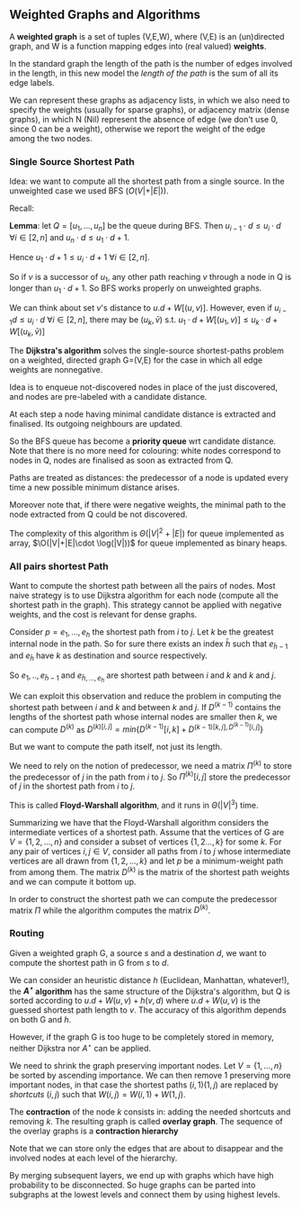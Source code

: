 ## Weighted Graphs and Algorithms

A **weighted graph** is a set of tuples (V,E,W), where (V,E) is an (un)directed graph, and W is a function mapping edges into (real valued) **weights**.

In the standard graph the length of the path is the number of edges involved in the length, in this new model the *length of the path* is the sum of all its edge labels.

We can represent these graphs as adjacency lists, in which we also need to specify the weights (usually for sparse graphs), or adjacency matrix (dense graphs), in which N (Nil) represent the absence of edge (we don't use 0, since 0 can be a weight), otherwise we report the weight of the edge among the two nodes.

### Single Source Shortest Path

Idea: we want to compute all the shortest path from a single source. In the unweighted case we used BFS ($O(V|+|E|)$).

Recall:

**Lemma**: let $Q = [u_1,...,u_n]$ be the queue during BFS. Then $u_{i-1}\cdot d\leq u_i\cdot d$ $\forall i\in [2,n]$ and $u_n\cdot d\leq u_1\cdot d+1$.

Hence $u_1\cdot d+1\leq u_i\cdot d+1$ $\forall i\in [2,n]$.

So if $v$ is a successor of $u_1$, any other path reaching $v$ through a node in Q is longer than $u_1\cdot d+1$. So BFS works properly on unweighted graphs.

We can think about set $v$'s distance to $u.d+W[(u,v)]$. However, even if $u_{i-1} d\leq u_i\cdot d$ $\forall i\in [2,n]$, there may be $(u_k, \bar{v})$ s.t. $u_1\cdot d+W[(u_1,v)]\leq u_k\cdot d+W[(u_k,\bar{v})]$

The **Dijkstra's algorithm** solves the single-source shortest-paths problem on  a weighted, directed graph G=(V,E) for the case in which all edge weights are nonnegative.

Idea is to enqueue not-discovered nodes in place of the just discovered, and nodes are pre-labeled with a candidate distance.

At each step a node having minimal candidate distance is extracted and finalised. Its outgoing neighbours are updated.

So the BFS queue has become a **priority queue** wrt candidate distance. Note that there is no more need for colouring: white nodes correspond to nodes in Q, nodes are finalised as soon as extracted from Q.

Paths are treated as distances: the predecessor of a node is updated every time a new possible minimum distance arises.

Moreover note that, if there were negative weights, the minimal path to the node extracted from Q could be not discovered.

The complexity of this algorithm is $\Theta(|V|^2+|E|)$ for queue implemented as array, $\O(|V|+|E|\cdot \log(|V|))$ for queue implemented as binary heaps.



### All pairs shortest Path

Want to compute the shortest path between all the pairs of nodes. Most naive strategy is to use Dijkstra algorithm for each node (compute all the shortest path in the graph). This strategy cannot be applied with negative weights, and the cost is relevant for dense graphs.

Consider $p=e_1,...,e_h$ the shortest path from $i$ to $j$. Let $k$ be the greatest internal node in the path. So for sure there exists an index $\bar{h}$ such that $e_{\bar{h}-1}$ and $e_{\bar{h}}$ have $k$ as destination and source respectively.

So $e_1,..,e_{\bar{h}-1}$ and $e_{\bar{h}, ..., e_h}$ are shortest path between $i$ and $k$ and $k$ and $j$.

We can exploit this observation and reduce the problem in computing the shortest path between $i$ and $k$ and between $k$ and $j$.
If $D^{(k-1)}$ contains the lengths of the shortest path whose internal nodes are smaller then $k$, we can compute $D^{(k)}$ as
$D^{(k)[i,j]} = min\{D^{(k-1)}[i,k] + D^{(k-1)[k,j], D^{(k-1)}[i,j]}\}$

But we want to compute the path itself, not just its length.

We need to rely on the notion of predecessor, we need a matrix $\Pi^{(k)}$ to store the predecessor of $j$ in the path from $i$ to $j$. So $\Pi^{(k)}[i,j]$ store the predecessor of $j$ in the shortest path from $i$ to $j$.   

This is called **Floyd-Warshall algorithm**, and it runs in $\Theta(|V|^3)$ time.   

Summarizing we have that the Floyd-Warshall algorithm considers the intermediate vertices of a shortest path. Assume that the vertices of G are $V=\{1,2,...,n\}$ and consider a subset of vertices $\{1,2...,k\}$ for some $k$. For any pair of vertices $i,j\in V$, consider all paths from $i$ to $j$ whose intermediate vertices are all drawn from $\{1,2,...,k\}$ and let $p$ be a minimum-weight path from among them. The matrix $D^{(k)}$ is the matrix of the shortest path weights and we can compute it bottom up.

In order to construct the shortest path we can compute the predecessor matrix $\Pi$ while the algorithm computes the matrix $D^{(k)}$.

### Routing

Given a weighted graph G, a source $s$ and a destination $d$, we want to compute the shortest path in G from $s$ to $d$.

We can consider an heuristic distance $h$ (Euclidean, Manhattan, whatever!), the **$A^{\star}$ algorithm** has the same structure of the Dijkstra's algorithm, but Q is sorted according to $u.d+W(u,v)+h(v,d)$ where $u.d+W(u,v)$ is the guessed shortest path length to $v$. The accuracy of this algorithm depends on both G and $h$.

However, if the graph G is too huge to be completely stored in memory, neither Dijkstra nor $A^{\star}$ can be applied.

We need to shrink the graph preserving important nodes. Let $V=\{1,...,n\}$ be sorted by ascending importance. We can then remove $1$ preserving more important nodes, in that case the shortest paths $(i,1)(1,j)$ are replaced by *shortcuts* $(i,j)$ such that $W(i,j) = W(i,1)+W(1,j)$.

The **contraction** of the node $k$ consists in: adding the needed shortcuts and removing $k$. The resulting graph is called **overlay graph**. The sequence of the overlay graphs is a **contraction hierarchy**

Note that we can store only the edges that are about to disappear and the involved nodes at each level of the hierarchy.

By merging subsequent layers, we end up with graphs which have high probability to be disconnected. So huge graphs can be parted into subgraphs at the lowest levels and connect them by using highest levels.
